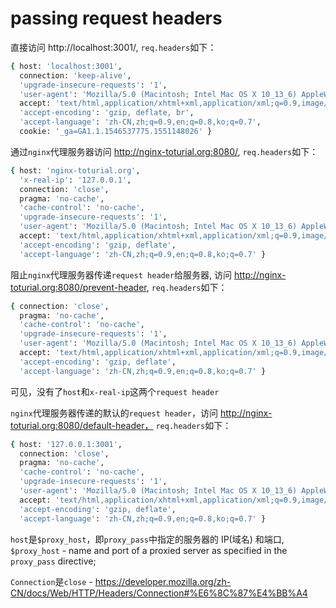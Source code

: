 # passing request headers

直接访问 http://localhost:3001/, `req.headers`如下：

```bash
{ host: 'localhost:3001',
  connection: 'keep-alive',
  'upgrade-insecure-requests': '1',
  'user-agent': 'Mozilla/5.0 (Macintosh; Intel Mac OS X 10_13_6) AppleWebKit/537.36 (KHTML, like Gecko) Chrome/71.0.3578.98 Safari/537.36',
  accept: 'text/html,application/xhtml+xml,application/xml;q=0.9,image/webp,image/apng,*/*;q=0.8',
  'accept-encoding': 'gzip, deflate, br',
  'accept-language': 'zh-CN,zh;q=0.9,en;q=0.8,ko;q=0.7',
  cookie: '_ga=GA1.1.1546537775.1551148026' }
```

通过`nginx`代理服务器访问 http://nginx-toturial.org:8080/, `req.headers`如下：

```bash
{ host: 'nginx-toturial.org',
  'x-real-ip': '127.0.0.1',
  connection: 'close',
  pragma: 'no-cache',
  'cache-control': 'no-cache',
  'upgrade-insecure-requests': '1',
  'user-agent': 'Mozilla/5.0 (Macintosh; Intel Mac OS X 10_13_6) AppleWebKit/537.36 (KHTML, like Gecko) Chrome/71.0.3578.98 Safari/537.36',
  accept: 'text/html,application/xhtml+xml,application/xml;q=0.9,image/webp,image/apng,*/*;q=0.8',
  'accept-encoding': 'gzip, deflate',
  'accept-language': 'zh-CN,zh;q=0.9,en;q=0.8,ko;q=0.7' }
```

阻止`nginx`代理服务器传递`request header`给服务器, 访问 http://nginx-toturial.org:8080/prevent-header, `req.headers`如下：

```bash
{ connection: 'close',
  pragma: 'no-cache',
  'cache-control': 'no-cache',
  'upgrade-insecure-requests': '1',
  'user-agent': 'Mozilla/5.0 (Macintosh; Intel Mac OS X 10_13_6) AppleWebKit/537.36 (KHTML, like Gecko) Chrome/71.0.3578.98 Safari/537.36',
  accept: 'text/html,application/xhtml+xml,application/xml;q=0.9,image/webp,image/apng,*/*;q=0.8',
  'accept-encoding': 'gzip, deflate',
  'accept-language': 'zh-CN,zh;q=0.9,en;q=0.8,ko;q=0.7' }
```

可见，没有了`host`和`x-real-ip`这两个`request header`

`nginx`代理服务器传递的默认的`request header`，访问 http://nginx-toturial.org:8080/default-header， `req.headers`如下：

```bash
{ host: '127.0.0.1:3001',
  connection: 'close',
  pragma: 'no-cache',
  'cache-control': 'no-cache',
  'upgrade-insecure-requests': '1',
  'user-agent': 'Mozilla/5.0 (Macintosh; Intel Mac OS X 10_13_6) AppleWebKit/537.36 (KHTML, like Gecko) Chrome/71.0.3578.98 Safari/537.36',
  accept: 'text/html,application/xhtml+xml,application/xml;q=0.9,image/webp,image/apng,*/*;q=0.8',
  'accept-encoding': 'gzip, deflate',
  'accept-language': 'zh-CN,zh;q=0.9,en;q=0.8,ko;q=0.7' }
```

`host`是`$proxy_host`，即`proxy_pass`中指定的服务器的 IP(域名) 和端口, `$proxy_host` - name and port of a proxied server as specified in the `proxy_pass` directive;

`Connection`是`close` - https://developer.mozilla.org/zh-CN/docs/Web/HTTP/Headers/Connection#%E6%8C%87%E4%BB%A4
